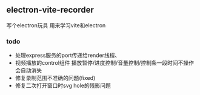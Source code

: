 ## electron-vite-recorder
写个electron玩具 用来学习vite和electron

###  todo
- 处理express服务的port传递给render线程、
- 视频播放的control组件 播放暂停/进度控制/音量控制/控制条一段时间不操作会自动消失
- 修复录制范围不准确的问题(fixed)
- 修复二次打开窗口时svg hole的残影问题
